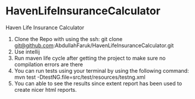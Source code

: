# HavenLifeInsuranceCalculator
Haven Life Insurance Calculator

1. Clone the Repo with using the ssh: git clone git@github.com:AbdullahFaruk/HavenLifeInsuranceCalculator.git
2. Use intellij
3. Run maven life cycle after getting the project to make sure no compilation errors are there
4. You can run tests using your terminal by using the following command: mvn test -DtestNG.file=src/test/resources/testng.xml
5. You can able to see the results since extent report has been used to create nicer html reports.


